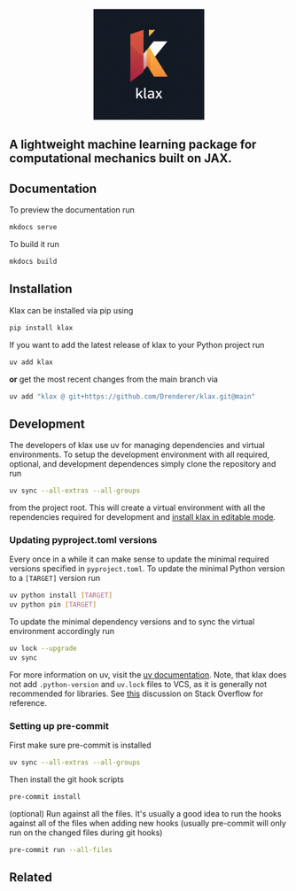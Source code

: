 <div align="center">
<img src="docs/assets/logo.png" alt="logo" width="200">
</div>

A lightweight machine learning package for computational mechanics built on JAX.
--------------------------------------------------------------------------------

## Documentation

To preview the documentation run

```bash
mkdocs serve
```

To build it run

```bash
mkdocs build
```

## Installation

Klax can be installed via pip using

```bash
pip install klax
```

If you want to add the latest release of klax to your Python project run

```bash
uv add klax
```

**or** get the most recent changes from the main branch via

```bash
uv add "klax @ git+https://github.com/Drenderer/klax.git@main"
```


## Development

The developers of klax use uv for managing dependencies and virtual environments. To setup the development environment with all required, optional, and development dependences simply clone the repository and run 

```bash
uv sync --all-extras --all-groups
```

from the project root. This will create a virtual environment with all the rependencies required for development and [install klax in editable mode](https://docs.astral.sh/uv/concepts/projects/config/#editable-mode).

### Updating pyproject.toml versions

Every once in a while it can make sense to update the minimal required versions specified in `pyproject.toml`. To update the minimal Python version to a `[TARGET]` version run

```bash
uv python install [TARGET]
uv python pin [TARGET]
```

To update the minimal dependency versions and to sync the virtual environment accordingly run

```bash
uv lock --upgrade
uv sync
```

For more information on uv, visit the [uv documentation](https://docs.astral.sh/uv/). Note, that klax does not add `.python-version` and `uv.lock` files to VCS, as it is generally not recommended for libraries. See [this](https://stackoverflow.com/questions/61037557/should-i-commit-lock-file-changes-separately-what-should-i-write-for-the-commi) discussion on Stack Overflow for reference.


### Setting up pre-commit

First make sure pre-commit is installed
```bash
uv sync --all-extras --all-groups
```

Then install the git hook scripts
```bash
pre-commit install
```

(optional) Run against all the files. It's usually a good idea to run the hooks against all of the files when adding new hooks (usually pre-commit will only run on the changed files during git hooks)
```bash
pre-commit run --all-files
```

## Related
